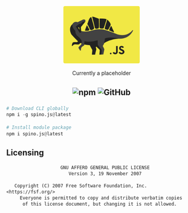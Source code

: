 <div align="center">
  <p></p>
  <img src="https://github.com/NotReeceHarris/spino.js/blob/main/spino-logo.png?raw=true" width="40%"/>
  <p></p>
  <p>Currently a placeholder</p>
</div>

<h2 align="center">
  <img src="https://img.shields.io/npm/v/spino.js?style=for-the-badge&amp;labelColor=%23313531&amp;color=%23f1e845" alt="npm">
  <img src="https://img.shields.io/github/license/notreeceharris/spino.js?style=for-the-badge&amp;labelColor=%23313531&amp;color=%23f1e845" alt="GitHub">
  <p> </p>
</h2>

```py
# Download CLI globally
npm i -g spino.js@latest

# Install module package
npm i spino.js@latest
```

## Licensing
```
                    GNU AFFERO GENERAL PUBLIC LICENSE
                       Version 3, 19 November 2007

   Copyright (C) 2007 Free Software Foundation, Inc. <https://fsf.org/>
     Everyone is permitted to copy and distribute verbatim copies
      of this license document, but changing it is not allowed.
```
